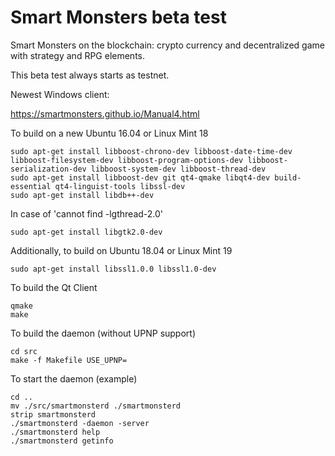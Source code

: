 Smart Monsters beta test
========================

Smart Monsters on the blockchain: crypto currency and decentralized game with strategy and RPG elements.

This beta test always starts as testnet.

Newest Windows client:

https://smartmonsters.github.io/Manual4.html

To build on a new Ubuntu 16.04 or Linux Mint 18

    sudo apt-get install libboost-chrono-dev libboost-date-time-dev libboost-filesystem-dev libboost-program-options-dev libboost-serialization-dev libboost-system-dev libboost-thread-dev
    sudo apt-get install libboost-dev git qt4-qmake libqt4-dev build-essential qt4-linguist-tools libssl-dev
    sudo apt-get install libdb++-dev

In case of 'cannot find -lgthread-2.0'

    sudo apt-get install libgtk2.0-dev

Additionally, to build on Ubuntu 18.04 or Linux Mint 19

    sudo apt-get install libssl1.0.0 libssl1.0-dev

To build the Qt Client

    qmake
    make

To build the daemon (without UPNP support)

    cd src
    make -f Makefile USE_UPNP=

To start the daemon (example)

    cd ..
    mv ./src/smartmonsterd ./smartmonsterd
    strip smartmonsterd
    ./smartmonsterd -daemon -server
    ./smartmonsterd help
    ./smartmonsterd getinfo

